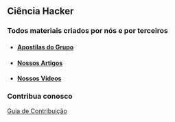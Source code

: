 ## Ciência Hacker  

### Todos materiais criados por nós e por terceiros

* #### [Apostilas do Grupo](arquivos/apostilas.md)  
 
* #### [Nossos Artigos](arquivos/artigos.md)  
 
* #### [Nossos Vídeos](arquivos/vídeos.md)  

### Contribua conosco

[Guia de Contribuição](arquivos/contribua.md)

